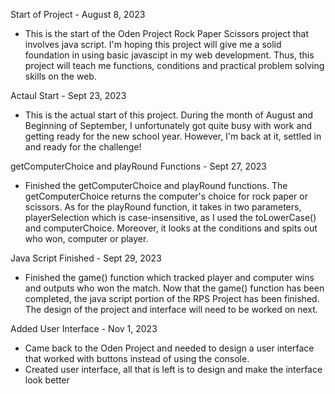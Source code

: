 Start of Project - August 8, 2023
- This is the start of the Oden Project Rock Paper Scissors project that involves java script.  I'm hoping this project will give me a solid foundation in using basic javascipt in my web development.  Thus, this project will teach me functions, conditions and practical problem solving skills on the web.

Actaul Start - Sept 23, 2023
- This is the actual start of this project.  During the month of August and Beginning of September, I unfortunately got quite busy with work and getting ready for the new school year.  However, I'm back at it, settled in and ready for the challenge!

getComputerChoice and playRound Functions - Sept 27, 2023
- Finished the getComputerChoice and playRound functions.  The getComputerChoice returns the computer's choice for rock paper or scissors.  As for the playRound function, it takes in two parameters, playerSelection which is case-insensitive, as I used the toLowerCase() and computerChoice.  Moreover, it looks at the conditions and spits out who won, computer or player.

Java Script Finished - Sept 29, 2023
- Finished the game() function which tracked player and computer wins and outputs who won the match.  Now that the game() function has been completed, the java script portion of the RPS Project has been finished.  The design of the project and interface will need to be worked on next.

Added User Interface - Nov 1, 2023
- Came back to the Oden Project and needed to design a user interface that worked with buttons instead of using the console.
- Created user interface, all that is left is to design and make the interface look better

